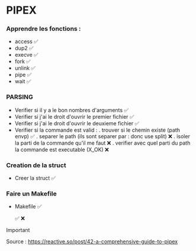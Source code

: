 # PIPEX

### Apprendre les fonctions : 

- access ✅
- dup2 ✅
- execve ✅ 
- fork ✅
- unlink ✅
- pipe ✅
- wait ✅


### PARSING

- Verifier si il y a le bon nombres d'arguments   ✅
- Verifier si j'ai le droit d'ouvrir le premier fichier   ✅
- Verifier si j'ai le droit d'ouvrir le deuxieme fichier ✅
- Verifier si la commande est valid :
	. trouver si le chemin existe (path envp)  ✅
	. separer le path (ils sont separer par : donc use split) ❌
	. isoler la parti de la commande qu'il me faut ❌
	. verifier avec quel parti du path la commande est executable (X_OK) ❌

### Creation de la struct 

- Creer la struct  ✅


### Faire un Makefile 
- Makefile ✅


   ✅ ❌

 

> [!IMPORTANT]
> Source : https://reactive.so/post/42-a-comprehensive-guide-to-pipex

